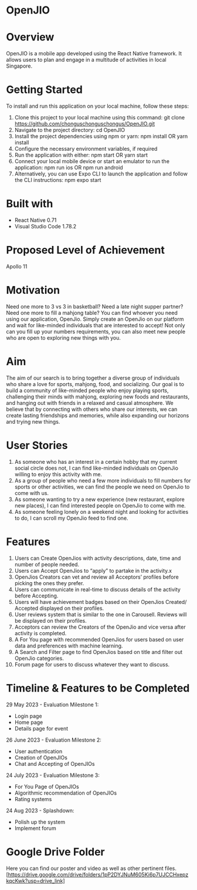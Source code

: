 # OpenJIO

# Overview
OpenJIO is a mobile app developed using the React Native framework. It allows users to plan and engage in a multitude of activities in local Singapore.

# Getting Started
To install and run this application on your local machine, follow these steps:

1. Clone this project to your local machine using this command: git clone https://github.com/chonguschonguschongus/OpenJIO.git
2. Navigate to the project directory: cd OpenJIO
3. Install the project dependencies using npm or yarn: npm install OR yarn install
4. Configure the necessary environment variables, if required
5. Run the application with either: npm start OR yarn start
6. Connect your local mobile device or start an emulator to run the application: npm run ios OR npm run android
7. Alternatively, you can use Expo CLI to launch the application and follow the CLI instructions: npm expo start


# Built with
- React Native 0.71
- Visual Studio Code 1.78.2
  
# Proposed Level of Achievement
Apollo 11 

# Motivation
Need one more to 3 vs 3 in basketball? Need a late night supper partner? Need one more to fill a mahjong table? You can find whoever you need using our application, OpenJio. Simply create an OpenJio on our platform and wait for like-minded individuals that are interested to accept! Not only can you fill up your numbers requirements, you can also meet new people who are open to exploring new things with you.
 

# Aim
The aim of our search is to bring together a diverse group of individuals who share a love for sports, mahjong, food, and socializing. Our goal is to build a community of like-minded people who enjoy playing sports, challenging their minds with mahjong, exploring new foods and restaurants, and hanging out with friends in a relaxed and casual atmosphere. We believe that by connecting with others who share our interests, we can create lasting friendships and memories, while also expanding our horizons and trying new things.


# User Stories
1. As someone who has an interest in a certain hobby that my current social circle does not, I can find like-minded individuals on OpenJio willing to enjoy this activity with me.
2. As a group of people who need a few more individuals to fill numbers for sports or other activities, we can find the people we need on OpenJio to come with us.
3. As someone wanting to try a new experience (new restaurant, explore new places), I can find interested people on OpenJio to come with me.
4. As someone feeling lonely on a weekend night and looking for activities to do, I can scroll my OpenJio feed to find one.


# Features
1. Users can Create OpenJios with activity descriptions, date, time and number of people needed.
2. Users can Accept OpenJios to “apply” to partake in the activity.x
3. OpenJios Creators can vet and review all Acceptors’ profiles before picking the ones they prefer.
4. Users can communicate in real-time to discuss details of the activity before Accepting.
5. Users will have achievement badges based on their OpenJios Created/ Accepted displayed on their profiles.
6. User reviews system that is similar to the one in Carousell. Reviews will be displayed on their profiles.
7. Acceptors can review the Creators of the OpenJio and vice versa after activity is completed.
8. A For You page with recommended OpenJios for users based on user data and preferences with machine learning.
9. A Search and Filter page to find OpenJios based on title and filter out OpenJio categories.
10. Forum page for users to discuss whatever they want to discuss. 


# Timeline & Features to be Completed
29 May 2023 - Evaluation Milestone 1: 
- Login page
- Home page
- Details page for event

26 June 2023 - Evaluation Milestone 2: 
- User authentication
- Creation of OpenJIOs
- Chat and Accepting of OpenJIOs

24 July 2023 - Evaluation Milestone 3: 
- For You Page of OpenJIOs
- Algorithmic recommendation of OpenJIOs
- Rating systems

24 Aug 2023 - Splashdown:
- Polish up the system
- Implement forum

# Google Drive Folder
Here you can find our poster and video as well as other pertinent files. [https://drive.google.com/drive/folders/1pP2DYJNuM605Ki6p7UJCCHxepzkqcKwk?usp=drive_link]
